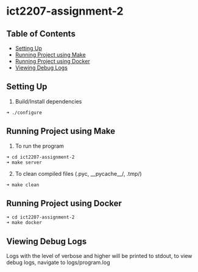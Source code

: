 # ict2207-assignment-2 <!-- omit in toc -->

## Table of Contents <!-- omit in toc -->
- [Setting Up](#setting-up)
- [Running Project using Make](#running-project-using-make)
- [Running Project using Docker](#running-project-using-docker)
- [Viewing Debug Logs](#viewing-debug-logs)

## Setting Up
1. Build/Install dependencies
```console
➜ ./configure
```

## Running Project using Make
1. To run the program
```console
➜ cd ict2207-assignment-2
➜ make server
```
2. To clean compiled files (.pyc, \_\_pycache\_\_/, .tmp/)
```console
➜ make clean
```

## Running Project using Docker
```console
➜ cd ict2207-assignment-2
➜ make docker
```

## Viewing Debug Logs
Logs with the level of verbose and higher will be printed to stdout, to view debug logs, navigate to logs/program.log